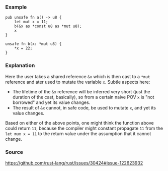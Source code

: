 ### Example

```
pub unsafe fn a() -> u8 {
    let mut x = 11;
    b(&x as *const u8 as *mut u8);
    x
}

unsafe fn b(x: *mut u8) {
    *x = 22;
}
```

### Explanation

Here the user takes a shared reference `&x` which is then cast to a
`*mut` reference and ater used to mutate the variable `x`. Subtle
aspects here:

- The lifetime of the `&x` reference will be inferred very short (just
  the duration of the cast, basically), so from a certain naive POV
  `x` is "not borrowed" and yet its value changes.
- The result of `&x` cannot, in safe code, be used to mutate `x`, and
  yet its value changes.
  
Based on either of the above points, one might think the function
above could return `11`, because the compiler might constant propagate
`11` from the `let mux x = 11` to the return value under the
assumption that it cannot change.

### Source

https://github.com/rust-lang/rust/issues/30424#issue-122623932
